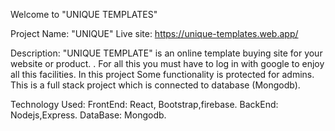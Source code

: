 Welcome to "UNIQUE TEMPLATES"

Project Name: "UNIQUE"
Live site: https://unique-templates.web.app/

Description: "UNIQUE TEMPLATE" is an online template buying site for your website or product. . For all this you must have to log in with google to enjoy all this facilities.
In this project Some functionality is protected for admins.
This is a full stack project which is connected to database (Mongodb).

Technology Used: FrontEnd: React, Bootstrap,firebase. 
                 BackEnd: Nodejs,Express.
                 DataBase: Mongodb.